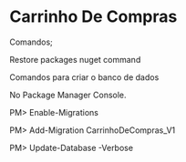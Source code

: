 # Carrinho De Compras

Comandos;

Restore packages nuget command

Comandos para criar o banco de dados 

No Package Manager Console.

PM> Enable-Migrations

PM> Add-Migration CarrinhoDeCompras_V1

PM> Update-Database -Verbose
